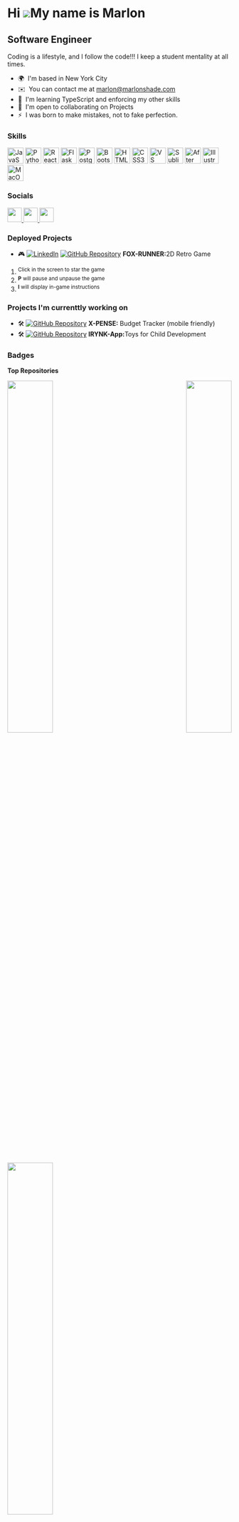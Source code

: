 
Hi ![](https://user-images.githubusercontent.com/18350557/176309783-0785949b-9127-417c-8b55-ab5a4333674e.gif)My name is Marlon
====================================================================================================================================
Software Engineer
-----------------

Coding is a lifestyle, and I follow the code!!!
I keep a student mentality at all times.

* 🌍  I'm based in New York City
* ✉️  You can contact me at [marlon@marlonshade.com](mailto:marlon@marlonshade.com)
* 🧠  I'm learning TypeScript and enforcing my other skills
* 🤝  I'm open to collaborating on Projects
* ⚡  I was born to make mistakes, not to fake perfection.

### Skills


<p align="left">
<a href="https://developer.mozilla.org/en-US/docs/Web/JavaScript" target="_blank" rel="noreferrer"><img src="https://raw.githubusercontent.com/danielcranney/readme-generator/main/public/icons/skills/javascript-colored.svg" width="36" height="36" alt="JavaScript" /></a>
<a href="https://www.python.org/" target="_blank" rel="noreferrer"><img src="https://raw.githubusercontent.com/danielcranney/readme-generator/main/public/icons/skills/python-colored.svg" width="36" height="36" alt="Python" /></a>
<a href="https://reactjs.org/" target="_blank" rel="noreferrer"><img src="https://raw.githubusercontent.com/danielcranney/readme-generator/main/public/icons/skills/react-colored.svg" width="36" height="36" alt="React" /></a>
<a href="https://flask.palletsprojects.com/en/2.0.x/" target="_blank" rel="noreferrer"><img src="https://raw.githubusercontent.com/danielcranney/readme-generator/main/public/icons/skills/flask-colored.svg" width="36" height="36" alt="Flask" /></a>
<a href="https://www.postgresql.org/" target="_blank" rel="noreferrer"><img src="https://raw.githubusercontent.com/danielcranney/readme-generator/main/public/icons/skills/postgresql-colored.svg" width="36" height="36" alt="PostgreSQL" /></a>
<a href="https://getbootstrap.com/" target="_blank" rel="noreferrer"><img src="https://raw.githubusercontent.com/danielcranney/readme-generator/main/public/icons/skills/bootstrap-colored.svg" width="36" height="36" alt="Bootstrap" /></a>
<a href="https://developer.mozilla.org/en-US/docs/Glossary/HTML5" target="_blank" rel="noreferrer"><img src="https://raw.githubusercontent.com/danielcranney/readme-generator/main/public/icons/skills/html5-colored.svg" width="36" height="36" alt="HTML5" /></a>
<a href="https://www.w3.org/TR/CSS/#css" target="_blank" rel="noreferrer"><img src="https://raw.githubusercontent.com/danielcranney/readme-generator/main/public/icons/skills/css3-colored.svg" width="36" height="36" alt="CSS3" /></a>
<a href="https://code.visualstudio.com/" target="_blank" rel="noreferrer"><img src="https://raw.githubusercontent.com/danielcranney/readme-generator/main/public/icons/skills/visualstudiocode.svg" width="36" height="36" alt="VS Code" /></a>
<a href="https://www.sublimetext.com/index2" target="_blank" rel="noreferrer"><img src="https://raw.githubusercontent.com/danielcranney/readme-generator/main/public/icons/skills/sublimetext.svg" width="36" height="36" alt="Sublime Text" /></a>
<a href="https://www.adobe.com/uk/products/aftereffects.html" target="_blank" rel="noreferrer"><img src="https://raw.githubusercontent.com/danielcranney/readme-generator/main/public/icons/skills/aftereffects-colored.svg" width="36" height="36" alt="After Effects" /></a>
<a href="https://www.adobe.com/uk/products/illustrator.html" target="_blank" rel="noreferrer"><img src="https://raw.githubusercontent.com/danielcranney/readme-generator/main/public/icons/skills/illustrator-colored.svg" width="36" height="36" alt="Illustrator" /></a>
<a href="https://apple.com" target="_blank" rel="noreferrer"><img src="https://raw.githubusercontent.com/danielcranney/readme-generator/main/public/icons/skills/macos-colored.svg" width="36" height="36" alt="MacOS" /></a>
</p>


### Socials

<p align="left"> <a href="https://www.dev.to/marlonmunoz" target="_blank" rel="noreferrer"> <picture> <source media="(prefers-color-scheme: dark)" srcset="https://raw.githubusercontent.com/danielcranney/readme-generator/main/public/icons/socials/devdotto-dark.svg" /> <source media="(prefers-color-scheme: light)" srcset="https://raw.githubusercontent.com/danielcranney/readme-generator/main/public/icons/socials/devdotto.svg" /> <img src="https://raw.githubusercontent.com/danielcranney/readme-generator/main/public/icons/socials/devdotto.svg" width="32" height="32" /> </picture> </a> <a href="https://www.github.com/marlonmunoz" target="_blank" rel="noreferrer"> <picture> <source media="(prefers-color-scheme: dark)" srcset="https://raw.githubusercontent.com/danielcranney/readme-generator/main/public/icons/socials/github-dark.svg" /> <source media="(prefers-color-scheme: light)" srcset="https://raw.githubusercontent.com/danielcranney/readme-generator/main/public/icons/socials/github.svg" /> <img src="https://raw.githubusercontent.com/danielcranney/readme-generator/main/public/icons/socials/github.svg" width="32" height="32" /> </picture> </a> <a href="https://www.linkedin.com/in/marlonrmunoz" target="_blank" rel="noreferrer"> <picture> <source media="(prefers-color-scheme: dark)" srcset="https://raw.githubusercontent.com/danielcranney/readme-generator/main/public/icons/socials/linkedin-dark.svg" /> <source media="(prefers-color-scheme: light)" srcset="https://raw.githubusercontent.com/danielcranney/readme-generator/main/public/icons/socials/linkedin.svg" /> <img src="https://raw.githubusercontent.com/danielcranney/readme-generator/main/public/icons/socials/linkedin.svg" width="32" height="32" /> </picture> </a></p>

### Deployed Projects

* 🎮  [![LinkedIn](https://img.shields.io/badge/PLAY-37a779?style=for-the-badge)](http://marlonmunoz.github.io/Retro_Fox_Runner-_p5/) <a href="https://github.com/marlonmunoz/Retro_Fox_Runner-_p5"> <img src="https://img.shields.io/badge/GitHub-Repository-blue?style=for-the-badge&logo=github" alt="GitHub Repository"></a> <strong>FOX-RUNNER:</strong>2D Retro Game
1. <sup>Click in the screen to star the game</sup>
2. <sup><strong>P</strong> will pause and unpause the game</sup>
3. <sup><strong>I</strong> will display in-game instructions</sup>


### Projects I'm currenttly working on

* 🛠️  <a href="https://github.com/marlonmunoz/x-pense-app"> <img src="https://img.shields.io/badge/GitHub-Repository-blue?style=for-the-badge&logo=github" alt="GitHub Repository"></a> <strong>X-PENSE:</strong> Budget Tracker (mobile friendly)
* 🛠️  <a href="https://github.com/marlonmunoz/IRYNK-App"> <img src="https://img.shields.io/badge/GitHub-Repository-blue?style=for-the-badge&logo=github" alt="GitHub Repository"></a> <strong>IRYNK-App:</strong>Toys for Child Development



### Badges

<b>Top Repositories</b>

<div width="100%" align="left"><a href="https://github.com/marlonmunoz/x-pense-app" align="left"><img align="left" width="45%" src="https://github-readme-stats.vercel.app/api/pin/?username=marlonmunoz&repo=x-pense-app&title_color=ec4899&text_color=facc15&icon_color=22c55e&bg_color=0f172a&hide_border=true&locale=en" /></a><a href="https://github.com/marlonmunoz/IRYNK-App" align="right"><img align="right" width="45%" src="https://github-readme-stats.vercel.app/api/pin/?username=marlonmunoz&repo=IRYNK-App&title_color=ec4899&text_color=facc15&icon_color=22c55e&bg_color=0f172a&hide_border=true&locale=en" /></a></div>
<div width="100%" align="center"><a href="https://github.com/marlonmunoz/Retro_Fox_Runner-_p5" align="left"><img align="left" width="45%" src="https://github-readme-stats.vercel.app/api/pin/?username=marlonmunoz&repo=Retro_Fox_Runner-_p5&title_color=ec4899&text_color=facc15&icon_color=22c55e&bg_color=0f172a&hide_border=true&locale=en" /></a></div>
